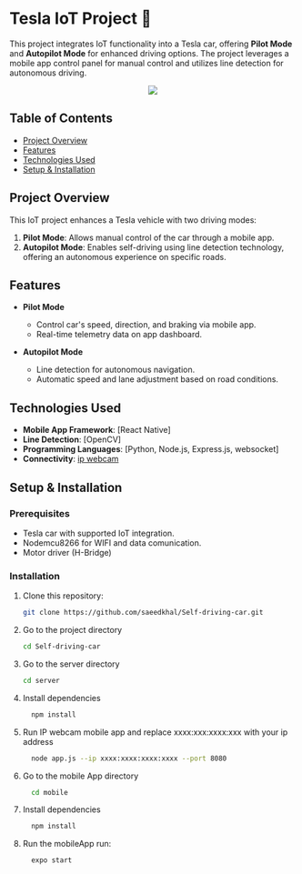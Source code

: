 # Tesla IoT Project 🚗

This project integrates IoT functionality into a Tesla car, offering **Pilot Mode** and **Autopilot Mode** for enhanced driving options. The project leverages a mobile app control panel for manual control and utilizes line detection for autonomous driving.

<p style="text-align: center;">
    <img src="car.gif">
</p>

## Table of Contents

- [Project Overview](#project-overview)
- [Features](#features)
- [Technologies Used](#technologies-used)
- [Setup & Installation](#setup--installation)

## Project Overview

This IoT project enhances a Tesla vehicle with two driving modes:
1. **Pilot Mode**: Allows manual control of the car through a mobile app.
2. **Autopilot Mode**: Enables self-driving using line detection technology, offering an autonomous experience on specific roads.

## Features

- **Pilot Mode**
  - Control car's speed, direction, and braking via mobile app.
  - Real-time telemetry data on app dashboard.

- **Autopilot Mode**
  - Line detection for autonomous navigation.
  - Automatic speed and lane adjustment based on road conditions.

## Technologies Used

- **Mobile App Framework**: [React Native]
- **Line Detection**: [OpenCV]
- **Programming Languages**: [Python, Node.js, Express.js, websocket]
- **Connectivity**: [ip webcam](https://play.google.com/store/apps/details?id=com.pas.webcam&hl=ar&gl=US)

## Setup & Installation

### Prerequisites

- Tesla car with supported IoT integration.
- Nodemcu8266 for WIFI and data comunication.
- Motor driver (H-Bridge)

### Installation

1. Clone this repository:
   ```bash
   git clone https://github.com/saeedkhal/Self-driving-car.git
   ```

2. Go to the project directory
    ```bash
    cd Self-driving-car
    ```

3. Go to the server directory

    ```bash
    cd server
    ```
4. Install dependencies

    ```bash
      npm install
    ```
  
5. Run IP webcam mobile app and replace xxxx:xxx:xxxx:xxx with your  ip address
    ```sh
      node app.js --ip xxxx:xxxx:xxxx:xxxx --port 8080
    ```

6. Go to the mobile App directory
    ```bash
      cd mobile
    ```

7. Install dependencies

    ```bash
      npm install
    ```
    
8. Run the mobileApp run:
    ```sh
      expo start 
    ```

